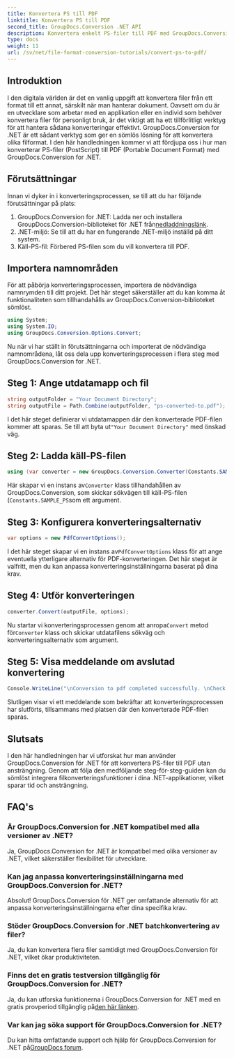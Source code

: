```yaml
---
title: Konvertera PS till PDF
linktitle: Konvertera PS till PDF
second_title: GroupDocs.Conversion .NET API
description: Konvertera enkelt PS-filer till PDF med GroupDocs.Conversion för .NET. Integrera filkonverteringsfunktionalitet sömlöst i dina .NET-applikationer.
type: docs
weight: 11
url: /sv/net/file-format-conversion-tutorials/convert-ps-to-pdf/
---
```

## Introduktion
I den digitala världen är det en vanlig uppgift att konvertera filer från ett format till ett annat, särskilt när man hanterar dokument. Oavsett om du är en utvecklare som arbetar med en applikation eller en individ som behöver konvertera filer för personligt bruk, är det viktigt att ha ett tillförlitligt verktyg för att hantera sådana konverteringar effektivt. GroupDocs.Conversion for .NET är ett sådant verktyg som ger en sömlös lösning för att konvertera olika filformat. I den här handledningen kommer vi att fördjupa oss i hur man konverterar PS-filer (PostScript) till PDF (Portable Document Format) med GroupDocs.Conversion for .NET.
## Förutsättningar
Innan vi dyker in i konverteringsprocessen, se till att du har följande förutsättningar på plats:
1. GroupDocs.Conversion for .NET: Ladda ner och installera GroupDocs.Conversion-biblioteket för .NET från[nedladdningslänk](https://releases.groupdocs.com/conversion/net/).
2. .NET-miljö: Se till att du har en fungerande .NET-miljö inställd på ditt system.
3. Käll-PS-fil: Förbered PS-filen som du vill konvertera till PDF.

## Importera namnområden
För att påbörja konverteringsprocessen, importera de nödvändiga namnrymden till ditt projekt. Det här steget säkerställer att du kan komma åt funktionaliteten som tillhandahålls av GroupDocs.Conversion-biblioteket sömlöst.

```csharp
using System;
using System.IO;
using GroupDocs.Conversion.Options.Convert;
```

Nu när vi har ställt in förutsättningarna och importerat de nödvändiga namnområdena, låt oss dela upp konverteringsprocessen i flera steg med GroupDocs.Conversion for .NET.
## Steg 1: Ange utdatamapp och fil
```csharp
string outputFolder = "Your Document Directory";
string outputFile = Path.Combine(outputFolder, "ps-converted-to.pdf");
```
 I det här steget definierar vi utdatamappen där den konverterade PDF-filen kommer att sparas. Se till att byta ut`"Your Document Directory"` med önskad väg.
## Steg 2: Ladda käll-PS-filen
```csharp
using (var converter = new GroupDocs.Conversion.Converter(Constants.SAMPLE_PS))
```
 Här skapar vi en instans av`Converter` klass tillhandahållen av GroupDocs.Conversion, som skickar sökvägen till käll-PS-filen (`Constants.SAMPLE_PS`som ett argument.
## Steg 3: Konfigurera konverteringsalternativ
```csharp
var options = new PdfConvertOptions();
```
 I det här steget skapar vi en instans av`PdfConvertOptions` klass för att ange eventuella ytterligare alternativ för PDF-konverteringen. Det här steget är valfritt, men du kan anpassa konverteringsinställningarna baserat på dina krav.
## Steg 4: Utför konverteringen
```csharp
converter.Convert(outputFile, options);
```
 Nu startar vi konverteringsprocessen genom att anropa`Convert` metod för`Converter` klass och skickar utdatafilens sökväg och konverteringsalternativ som argument.
## Steg 5: Visa meddelande om avslutad konvertering
```csharp
Console.WriteLine("\nConversion to pdf completed successfully. \nCheck output in {0}", outputFolder);
```
Slutligen visar vi ett meddelande som bekräftar att konverteringsprocessen har slutförts, tillsammans med platsen där den konverterade PDF-filen sparas.

## Slutsats
I den här handledningen har vi utforskat hur man använder GroupDocs.Conversion för .NET för att konvertera PS-filer till PDF utan ansträngning. Genom att följa den medföljande steg-för-steg-guiden kan du sömlöst integrera filkonverteringsfunktioner i dina .NET-applikationer, vilket sparar tid och ansträngning.
## FAQ's
### Är GroupDocs.Conversion for .NET kompatibel med alla versioner av .NET?
Ja, GroupDocs.Conversion for .NET är kompatibel med olika versioner av .NET, vilket säkerställer flexibilitet för utvecklare.
### Kan jag anpassa konverteringsinställningarna med GroupDocs.Conversion for .NET?
Absolut! GroupDocs.Conversion för .NET ger omfattande alternativ för att anpassa konverteringsinställningarna efter dina specifika krav.
### Stöder GroupDocs.Conversion for .NET batchkonvertering av filer?
Ja, du kan konvertera flera filer samtidigt med GroupDocs.Conversion för .NET, vilket ökar produktiviteten.
### Finns det en gratis testversion tillgänglig för GroupDocs.Conversion for .NET?
 Ja, du kan utforska funktionerna i GroupDocs.Conversion for .NET med en gratis provperiod tillgänglig på[den här länken](https://releases.groupdocs.com/).
### Var kan jag söka support för GroupDocs.Conversion for .NET?
 Du kan hitta omfattande support och hjälp för GroupDocs.Conversion for .NET på[GroupDocs forum](https://forum.groupdocs.com/c/conversion/11).